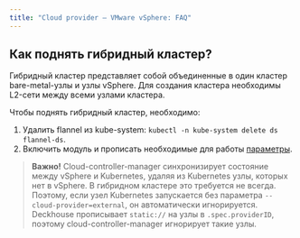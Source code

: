 ```yaml
---
title: "Cloud provider — VMware vSphere: FAQ"
---
```


## Как поднять гибридный кластер?

Гибридный кластер представляет собой объединенные в один кластер bare-metal-узлы и узлы vSphere. Для создания кластера
необходимы L2-сети между всеми узлами кластера.

Чтобы поднять гибридный кластер, необходимо:

1. Удалить flannel из kube-system: `kubectl -n kube-system delete ds flannel-ds`.
2. Включить модуль и прописать необходимые для работы [параметры](configuration.html#параметры).

> **Важно!** Cloud-controller-manager синхронизирует состояние между vSphere и Kubernetes, удаляя из Kubernetes узлы, которых нет в vSphere. В гибридном кластере это требуется не всегда. Поэтому, если узел Kubernetes запускается без параметра `--cloud-provider=external`, он автоматически игнорируется. Deckhouse прописывает `static://` на узлы в `.spec.providerID`, поэтому cloud-controller-manager игнорирует такие узлы.
